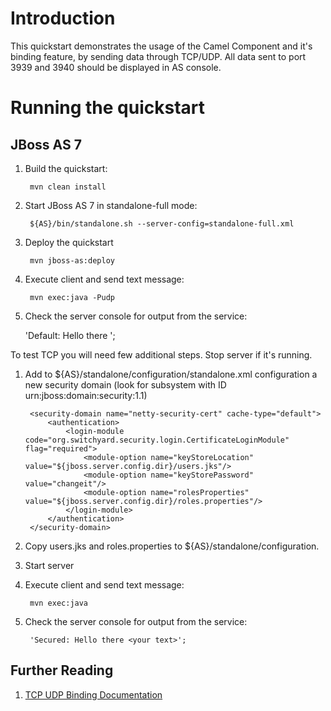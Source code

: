 Introduction
============
This quickstart demonstrates the usage of the Camel Component and it's binding feature, by sending 
data through TCP/UDP. All data sent to port 3939 and 3940 should be displayed in AS console.

Running the quickstart
======================

JBoss AS 7
----------
1. Build the quickstart:

        mvn clean install

2. Start JBoss AS 7 in standalone-full mode:

        ${AS}/bin/standalone.sh --server-config=standalone-full.xml

3. Deploy the quickstart

        mvn jboss-as:deploy

4. Execute client and send text message:

        mvn exec:java -Pudp

5. Check the server console for output from the service:

    'Default: Hello there <your text>';

To test TCP you will need few additional steps. Stop server if it's running.

1. Add to ${AS}/standalone/configuration/standalone.xml configuration a new security domain (look for subsystem with ID urn:jboss:domain:security:1.1)

        <security-domain name="netty-security-cert" cache-type="default">
            <authentication>
                <login-module code="org.switchyard.security.login.CertificateLoginModule" flag="required">
                    <module-option name="keyStoreLocation" value="${jboss.server.config.dir}/users.jks"/>
                    <module-option name="keyStorePassword" value="changeit"/>
                    <module-option name="rolesProperties" value="${jboss.server.config.dir}/roles.properties"/>
                </login-module>
            </authentication>
        </security-domain>

2. Copy users.jks and roles.properties to ${AS}/standalone/configuration.
3. Start server
4. Execute client and send text message:

        mvn exec:java

5. Check the server console for output from the service:

        'Secured: Hello there <your text>';

## Further Reading

1. [TCP UDP Binding Documentation](https://docs.jboss.org/author/display/SWITCHYARD/TCP+UDP)

